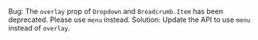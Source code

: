 Bug: The `overlay` prop of `Dropdown` and `Breadcrumb.Item` has been deprecated. Please use `menu` instead. Solution: Update the API to use `menu` instead of `overlay`.
